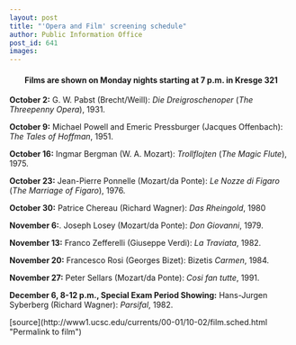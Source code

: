 ```yaml
---
layout: post
title: "'Opera and Film' screening schedule"
author: Public Information Office
post_id: 641
images:
---
```


<h4 align="center">
  Films are shown on Monday nights starting at 7 p.m. in Kresge 321
</h4>
<p>
  <b>October 2:</b> G. W. Pabst (Brecht/Weill): <i>Die Dreigroschenoper</i> (<i>The Threepenny Opera</i>), 1931.<br>
</p>
<p>
  <b>October 9:</b> Michael Powell and Emeric Pressburger (Jacques Offenbach): <i>The Tales of Hoffman</i>, 1951.<br>
</p>
<p>
  <b>October 16:</b> Ingmar Bergman (W. A. Mozart): <i>Trollflojten</i> (<i>The Magic Flute</i>), 1975.<br>
</p>
<p>
  <b>October 23:</b> Jean-Pierre Ponnelle (Mozart/da Ponte): <i>Le Nozze di Figaro</i> (<i>The Marriage of Figaro</i>), 1976.<br>
</p>
<p>
  <b>October 30:</b> Patrice Chereau (Richard Wagner): <i>Das Rheingold</i>, 1980<br>
</p>
<p>
  <b>November 6:</b>. Joseph Losey (Mozart/da Ponte): <i>Don Giovanni</i>, 1979.<br>
</p>
<p>
  <b>November 13:</b> Franco Zefferelli (Giuseppe Verdi): <i>La Traviata</i>, 1982.<br>
</p>
<p>
  <b>November 20:</b> Francesco Rosi (Georges Bizet): Bizetis <i>Carmen</i>, 1984.<br>
</p>
<p>
  <b>November 27:</b> Peter Sellars (Mozart/da Ponte): <i>Cosi fan tutte</i>, 1991.<br>
</p>
<p>
  <b>December 6, 8-12 p.m., Special Exam Period Showing:</b> Hans-Jurgen Syberberg (Richard Wagner): <i>Parsifal</i>, 1982.<br>
</p>
<p>

</p>
[source](http://www1.ucsc.edu/currents/00-01/10-02/film.sched.html "Permalink to film")
